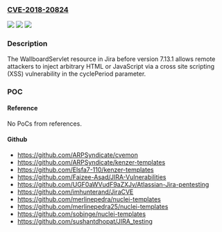 ### [CVE-2018-20824](https://cve.mitre.org/cgi-bin/cvename.cgi?name=CVE-2018-20824)
![](https://img.shields.io/static/v1?label=Product&message=Jira&color=blue)
![](https://img.shields.io/static/v1?label=Version&message=%3C%207.13.1%20&color=brighgreen)
![](https://img.shields.io/static/v1?label=Vulnerability&message=Cross%20Site%20Scripting%20(XSS)&color=brighgreen)

### Description

The WallboardServlet resource in Jira before version 7.13.1 allows remote attackers to inject arbitrary HTML or JavaScript via a cross site scripting (XSS) vulnerability in the cyclePeriod parameter.

### POC

#### Reference
No PoCs from references.

#### Github
- https://github.com/ARPSyndicate/cvemon
- https://github.com/ARPSyndicate/kenzer-templates
- https://github.com/Elsfa7-110/kenzer-templates
- https://github.com/Faizee-Asad/JIRA-Vulnerabilities
- https://github.com/UGF0aWVudF9aZXJv/Atlassian-Jira-pentesting
- https://github.com/imhunterand/JiraCVE
- https://github.com/merlinepedra/nuclei-templates
- https://github.com/merlinepedra25/nuclei-templates
- https://github.com/sobinge/nuclei-templates
- https://github.com/sushantdhopat/JIRA_testing


